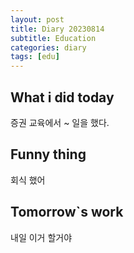 ```yaml
---
layout: post
title: Diary 20230814
subtitle: Education
categories: diary
tags: [edu]
---
```


## What i did today
증권 교육에서 ~ 일을 했다.

## Funny thing
회식 했어

## Tomorrow`s work
내일 이거 할거야
